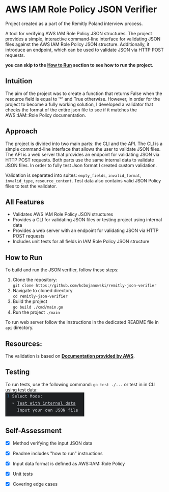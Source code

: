 # AWS IAM Role Policy JSON Verifier
Project created as a part of the Remitly Poland interview process.

A tool for verifying AWS IAM Role Policy JSON structures. The project provides a simple, interactive command-line interface for validating JSON files against the AWS IAM Role Policy JSON structure.
Additionally, it introduce an endpoint, which can be used to validate JSON via HTTP POST requests.

**you can skip to the [How to Run](#how-to-run) section to see how to run the project.**

## Intuition
The aim of the project was to create a function that returns False when the resource field is equal to '*' and True otherwise. However, in order for the project to become a fully working solution, 
I developed a validator that checks the format of the entire json file to see if it matches the AWS::IAM::Role Policy documentation.

## Approach
The project is divided into two main parts: the CLI and the API. The CLI is a simple command-line interface that allows the user to validate JSON files. The API is a web server that provides an endpoint for validating JSON via HTTP POST requests.
Both parts use the same internal data to validate JSON files. In order to fully test Json format I created custom validation.

Validation is separated into suites: `empty_fields`, `invalid_format`, `invalid_type`, `resource_content`.
Test data also contains valid JSON Policy files to test the validator.

## All Features
- Validates AWS IAM Role Policy JSON structures
- Provides a CLI for validating JSON files or testing project using internal data
- Provides a web server with an endpoint for validating JSON via HTTP POST requests
- Includes unit tests for all fields in IAM Role Policy JSON structure

## How to Run

To build and run the JSON verifier, follow these steps:

1. Clone the repository:\
`git clone https://github.com/kcbojanowski/remitly-json-verifier`
2. Navigate to cloned directory \
`cd remitly-json-verifier`
3. Build the project\
`go build ./cmd/main.go`
4. Run the project
`./main`

To run web server follow the instructions in the dedicated README file in `api` directory.


## Resources:
The validation is based on **[Documentation provided by AWS](https://docs.aws.amazon.com/IAM/latest/UserGuide/reference_policies_elements.html)**.

## Testing
To run tests, use the following command:
`go test ./...`
or test in in CLI using test data:\
![img.png](static/internal_data.png)

## Self-Assessment
- [x] Method verifying the input JSON data
- [x] Readme includes "how to run" instructions
- [x] Input data format is defined as AWS::IAM::Role Policy
- [x] Unit tests
- [x] Covering edge cases

